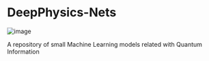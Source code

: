 # DeepPhysics-Nets

![image](https://github.com/user-attachments/assets/cc247a81-6465-4cac-987f-45e9f454f77d)

A repository of small Machine Learning models related with Quantum Information
